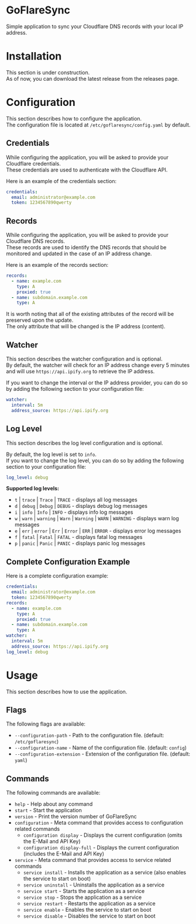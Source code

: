 # GoFlareSync
Simple application to sync your Cloudflare DNS records with your local IP address.

# Installation
This section is under construction.  
As of now, you can download the latest release from the releases page.

# Configuration
This section describes how to configure the application.  
The configuration file is located at `/etc/goflaresync/config.yaml` by default.

## Credentials
While configuring the application, you will be asked to provide your Cloudflare credentials.  
These credentials are used to authenticate with the Cloudflare API.  

Here is an example of the credentials section:
```yaml
credentials:
  email: administrator@example.com
  token: 1234567890qwerty
```

## Records
While configuring the application, you will be asked to provide your Cloudflare DNS records.  
These records are used to identify the DNS records that should be monitored and updated in the case of an IP address change.  

Here is an example of the records section:
```yaml
records:
  - name: example.com
    type: A
    proxied: true
  - name: subdomain.example.com
    type: A
```

It is worth noting that all of the existing attributes of the record will be preserved upon the update.  
The only attribute that will be changed is the IP address (content).

## Watcher
This section describes the watcher configuration and is optional.  
By default, the watcher will check for an IP address change every 5 minutes and will use `https://api.ipify.org` to retrieve the IP address.

If you want to change the interval or the IP address provider, you can do so by adding the following section to your configuration file:
```yaml
watcher:
  interval: 5m
  address_source: https://api.ipify.org
```

## Log Level
This section describes the log level configuration and is optional.

By default, the log level is set to `info`.  
If you want to change the log level, you can do so by adding the following section to your configuration file:
```yaml
log_level: debug
```

**Supported log levels:**
* `t` | `trace` | `Trace` | `TRACE` - displays all log messages
* `d` | `debug` | `Debug` | `DEBUG` - displays debug log messages
* `i` | `info` | `Info` | `INFO` - displays info log messages
* `w` | `warn` | `warning` | `Warn` | `Warning` | `WARN` | `WARNING` - displays warn log messages
* `e` | `err` | `error` | `Err` | `Error` | `ERR` | `ERROR` - displays error log messages
* `f` | `fatal` | `Fatal` | `FATAL` - displays fatal log messages
* `p` | `panic` | `Panic` | `PANIC` - displays panic log messages

## Complete Configuration Example
Here is a complete configuration example:
```yaml
credentials:
  email: administrator@example.com
  token: 1234567890qwerty
records:
  - name: example.com
    type: A
    proxied: true
  - name: subdomain.example.com
    type: A
watcher:
  interval: 5m
  address_source: https://api.ipify.org
log_level: debug
```

# Usage
This section describes how to use the application.  

## Flags
The following flags are available:
* `--configuration-path` - Path to the configuration file. (default: `/etc/goflaresync`)
* `--configuration-name` - Name of the configuration file. (default: `config`)
* `--configuration-extension` - Extension of the configuration file. (default: `yaml`)

## Commands
The following commands are available:
* `help` - Help about any command
* `start` - Start the application
* `version` - Print the version number of GoFlareSync
* `configuration` - Meta command that provides access to configuration related commands
  * `configuration display` - Displays the current configuration (omits the E-Mail and API Key)
  * `configuration display-full` - Displays the current configuration (includes the E-Mail and API Key)
* `service` - Meta command that provides access to service related commands
  * `service install` - Installs the application as a service (also enables the service to start on boot)
  * `service uninstall` - Uninstalls the application as a service
  * `service start` - Starts the application as a service
  * `service stop` - Stops the application as a service
  * `service restart` - Restarts the application as a service
  * `service enable` - Enables the service to start on boot
  * `service disable` - Disables the service to start on boot